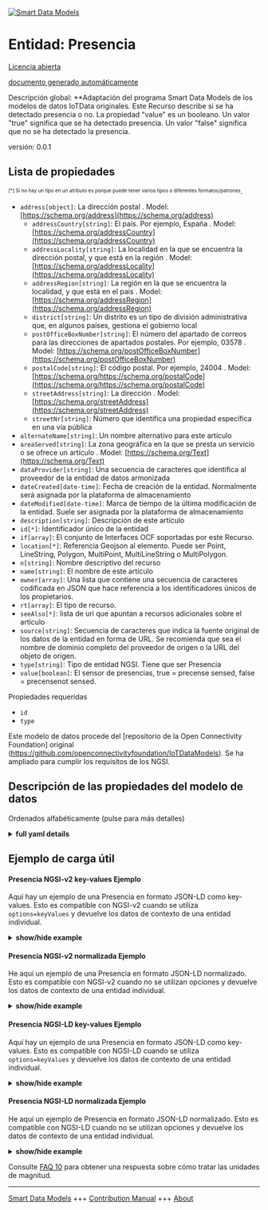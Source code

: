 <!-- 10-Header -->    
[![Smart Data Models](https://smartdatamodels.org/wp-content/uploads/2022/01/SmartDataModels_logo.png "Logo")](https://smartdatamodels.org)    
Entidad: Presencia    
==================<!-- /10-Header -->    
<!-- 15-License -->    
[Licencia abierta](https://github.com/smart-data-models//dataModel.OCF/blob/master/Presence/LICENSE.md)    
[documento generado automáticamente](https://docs.google.com/presentation/d/e/2PACX-1vTs-Ng5dIAwkg91oTTUdt8ua7woBXhPnwavZ0FxgR8BsAI_Ek3C5q97Nd94HS8KhP-r_quD4H0fgyt3/pub?start=false&loop=false&delayms=3000#slide=id.gb715ace035_0_60)    
<!-- /15-License -->    
<!-- 20-Description -->    
Descripción global: **Adaptación del programa Smart Data Models de los modelos de datos IoTData originales. Este Recurso describe si se ha detectado presencia o no. La propiedad "value" es un booleano. Un valor "true" significa que se ha detectado presencia. Un valor "false" significa que no se ha detectado la presencia.    
versión: 0.0.1    
<!-- /20-Description -->    
<!-- 30-PropertiesList -->    
## Lista de propiedades    
<sup><sub>[*] Si no hay un tipo en un atributo es porque puede tener varios tipos o diferentes formatos/patrones</sub></sup>.    
- `address[object]`: La dirección postal  . Model: [https://schema.org/address](https://schema.org/address)	- `addressCountry[string]`: El país. Por ejemplo, España  . Model: [https://schema.org/addressCountry](https://schema.org/addressCountry)    
	- `addressLocality[string]`: La localidad en la que se encuentra la dirección postal, y que está en la región  . Model: [https://schema.org/addressLocality](https://schema.org/addressLocality)    
	- `addressRegion[string]`: La región en la que se encuentra la localidad, y que está en el país  . Model: [https://schema.org/addressRegion](https://schema.org/addressRegion)    
	- `district[string]`: Un distrito es un tipo de división administrativa que, en algunos países, gestiona el gobierno local      
	- `postOfficeBoxNumber[string]`: El número del apartado de correos para las direcciones de apartados postales. Por ejemplo, 03578  . Model: [https://schema.org/postOfficeBoxNumber](https://schema.org/postOfficeBoxNumber)    
	- `postalCode[string]`: El código postal. Por ejemplo, 24004  . Model: [https://schema.org/https://schema.org/postalCode](https://schema.org/https://schema.org/postalCode)    
	- `streetAddress[string]`: La dirección  . Model: [https://schema.org/streetAddress](https://schema.org/streetAddress)    
	- `streetNr[string]`: Número que identifica una propiedad específica en una vía pública      
- `alternateName[string]`: Un nombre alternativo para este artículo  - `areaServed[string]`: La zona geográfica en la que se presta un servicio o se ofrece un artículo  . Model: [https://schema.org/Text](https://schema.org/Text)- `dataProvider[string]`: Una secuencia de caracteres que identifica al proveedor de la entidad de datos armonizada  - `dateCreated[date-time]`: Fecha de creación de la entidad. Normalmente será asignada por la plataforma de almacenamiento  - `dateModified[date-time]`: Marca de tiempo de la última modificación de la entidad. Suele ser asignada por la plataforma de almacenamiento  - `description[string]`: Descripción de este artículo  - `id[*]`: Identificador único de la entidad  - `if[array]`: El conjunto de Interfaces OCF soportadas por este Recurso.  - `location[*]`: Referencia Geojson al elemento. Puede ser Point, LineString, Polygon, MultiPoint, MultiLineString o MultiPolygon.  - `n[string]`: Nombre descriptivo del recurso  - `name[string]`: El nombre de este artículo  - `owner[array]`: Una lista que contiene una secuencia de caracteres codificada en JSON que hace referencia a los identificadores únicos de los propietarios.  - `rt[array]`: El tipo de recurso.  - `seeAlso[*]`: lista de uri que apuntan a recursos adicionales sobre el artículo  - `source[string]`: Secuencia de caracteres que indica la fuente original de los datos de la entidad en forma de URL. Se recomienda que sea el nombre de dominio completo del proveedor de origen o la URL del objeto de origen.  - `type[string]`: Tipo de entidad NGSI. Tiene que ser Presencia  - `value[boolean]`: El sensor de presencias, true = precense sensed, false = precensenot sensed.  <!-- /30-PropertiesList -->    
<!-- 35-RequiredProperties -->    
Propiedades requeridas    
- `id`  - `type`  <!-- /35-RequiredProperties -->    
<!-- 40-RequiredProperties -->    
Este modelo de datos procede del [repositorio de la Open Connectivity Foundation] original (https://github.com/openconnectivityfoundation/IoTDataModels). Se ha ampliado para cumplir los requisitos de los NGSI.    
<!-- /40-RequiredProperties -->    
<!-- 50-DataModelHeader -->    
## Descripción de las propiedades del modelo de datos    
Ordenados alfabéticamente (pulse para más detalles)    
<!-- /50-DataModelHeader -->    
<!-- 60-ModelYaml -->    
<details><summary><strong>full yaml details</strong></summary>      
```yaml    
Presence:      
  description: Smart Data Models Program adaptation of the original IoTData data Models. This Resource describes whether presence has been sensed or not. The Property 'value' is a boolean. A value of 'true' means that presence has been sensed. A value of 'false' means that presence not been sensed.      
  properties:      
    address:      
      description: The mailing address      
      properties:      
        addressCountry:      
          description: 'The country. For example, Spain'      
          type: string      
          x-ngsi:      
            model: https://schema.org/addressCountry      
            type: Property      
        addressLocality:      
          description: 'The locality in which the street address is, and which is in the region'      
          type: string      
          x-ngsi:      
            model: https://schema.org/addressLocality      
            type: Property      
        addressRegion:      
          description: 'The region in which the locality is, and which is in the country'      
          type: string      
          x-ngsi:      
            model: https://schema.org/addressRegion      
            type: Property      
        district:      
          description: 'A district is a type of administrative division that, in some countries, is managed by the local government'      
          type: string      
          x-ngsi:      
            type: Property      
        postOfficeBoxNumber:      
          description: 'The post office box number for PO box addresses. For example, 03578'      
          type: string      
          x-ngsi:      
            model: https://schema.org/postOfficeBoxNumber      
            type: Property      
        postalCode:      
          description: 'The postal code. For example, 24004'      
          type: string      
          x-ngsi:      
            model: https://schema.org/https://schema.org/postalCode      
            type: Property      
        streetAddress:      
          description: The street address      
          type: string      
          x-ngsi:      
            model: https://schema.org/streetAddress      
            type: Property      
        streetNr:      
          description: Number identifying a specific property on a public street      
          type: string      
          x-ngsi:      
            type: Property      
      type: object      
      x-ngsi:      
        model: https://schema.org/address      
        type: Property      
    alternateName:      
      description: An alternative name for this item      
      type: string      
      x-ngsi:      
        type: Property      
    areaServed:      
      description: The geographic area where a service or offered item is provided      
      type: string      
      x-ngsi:      
        model: https://schema.org/Text      
        type: Property      
    dataProvider:      
      description: A sequence of characters identifying the provider of the harmonised data entity      
      type: string      
      x-ngsi:      
        type: Property      
    dateCreated:      
      description: Entity creation timestamp. This will usually be allocated by the storage platform      
      format: date-time      
      type: string      
      x-ngsi:      
        type: Property      
    dateModified:      
      description: Timestamp of the last modification of the entity. This will usually be allocated by the storage platform      
      format: date-time      
      type: string      
      x-ngsi:      
        type: Property      
    description:      
      description: A description of this item      
      type: string      
      x-ngsi:      
        type: Property      
    id:      
      anyOf:      
        - description: Identifier format of any NGSI entity      
          maxLength: 256      
          minLength: 1      
          pattern: ^[\w\-\.\{\}\$\+\*\[\]`|~^@!,:\\]+$      
          type: string      
          x-ngsi:      
            type: Property      
        - description: Identifier format of any NGSI entity      
          format: uri      
          type: string      
          x-ngsi:      
            type: Property      
      description: Unique identifier of the entity      
      x-ngsi:      
        type: Property      
    if:      
      description: The OCF Interface set supported by this Resource.      
      items:      
        enum:      
          - oic.if.s      
          - oic.if.baseline      
        type: string      
      minItems: 2      
      readOnly: true      
      type: array      
      uniqueItems: true      
      x-ngsi:      
        type: Property      
    location:      
      description: 'Geojson reference to the item. It can be Point, LineString, Polygon, MultiPoint, MultiLineString or MultiPolygon'      
      oneOf:      
        - description: Geojson reference to the item. Point      
          properties:      
            bbox:      
              items:      
                type: number      
              minItems: 4      
              type: array      
            coordinates:      
              items:      
                type: number      
              minItems: 2      
              type: array      
            type:      
              enum:      
                - Point      
              type: string      
          required:      
            - type      
            - coordinates      
          title: GeoJSON Point      
          type: object      
          x-ngsi:      
            type: GeoProperty      
        - description: Geojson reference to the item. LineString      
          properties:      
            bbox:      
              items:      
                type: number      
              minItems: 4      
              type: array      
            coordinates:      
              items:      
                items:      
                  type: number      
                minItems: 2      
                type: array      
              minItems: 2      
              type: array      
            type:      
              enum:      
                - LineString      
              type: string      
          required:      
            - type      
            - coordinates      
          title: GeoJSON LineString      
          type: object      
          x-ngsi:      
            type: GeoProperty      
        - description: Geojson reference to the item. Polygon      
          properties:      
            bbox:      
              items:      
                type: number      
              minItems: 4      
              type: array      
            coordinates:      
              items:      
                items:      
                  items:      
                    type: number      
                  minItems: 2      
                  type: array      
                minItems: 4      
                type: array      
              type: array      
            type:      
              enum:      
                - Polygon      
              type: string      
          required:      
            - type      
            - coordinates      
          title: GeoJSON Polygon      
          type: object      
          x-ngsi:      
            type: GeoProperty      
        - description: Geojson reference to the item. MultiPoint      
          properties:      
            bbox:      
              items:      
                type: number      
              minItems: 4      
              type: array      
            coordinates:      
              items:      
                items:      
                  type: number      
                minItems: 2      
                type: array      
              type: array      
            type:      
              enum:      
                - MultiPoint      
              type: string      
          required:      
            - type      
            - coordinates      
          title: GeoJSON MultiPoint      
          type: object      
          x-ngsi:      
            type: GeoProperty      
        - description: Geojson reference to the item. MultiLineString      
          properties:      
            bbox:      
              items:      
                type: number      
              minItems: 4      
              type: array      
            coordinates:      
              items:      
                items:      
                  items:      
                    type: number      
                  minItems: 2      
                  type: array      
                minItems: 2      
                type: array      
              type: array      
            type:      
              enum:      
                - MultiLineString      
              type: string      
          required:      
            - type      
            - coordinates      
          title: GeoJSON MultiLineString      
          type: object      
          x-ngsi:      
            type: GeoProperty      
        - description: Geojson reference to the item. MultiLineString      
          properties:      
            bbox:      
              items:      
                type: number      
              minItems: 4      
              type: array      
            coordinates:      
              items:      
                items:      
                  items:      
                    items:      
                      type: number      
                    minItems: 2      
                    type: array      
                  minItems: 4      
                  type: array      
                type: array      
              type: array      
            type:      
              enum:      
                - MultiPolygon      
              type: string      
          required:      
            - type      
            - coordinates      
          title: GeoJSON MultiPolygon      
          type: object      
          x-ngsi:      
            type: GeoProperty      
      x-ngsi:      
        type: GeoProperty      
    n:      
      description: Friendly name of the Resource      
      maxLength: 64      
      readOnly: true      
      type: string      
      x-ngsi:      
        type: Property      
    name:      
      description: The name of this item      
      type: string      
      x-ngsi:      
        type: Property      
    owner:      
      description: A List containing a JSON encoded sequence of characters referencing the unique Ids of the owner(s)      
      items:      
        anyOf:      
          - description: Identifier format of any NGSI entity      
            maxLength: 256      
            minLength: 1      
            pattern: ^[\w\-\.\{\}\$\+\*\[\]`|~^@!,:\\]+$      
            type: string      
            x-ngsi:      
              type: Property      
          - description: Identifier format of any NGSI entity      
            format: uri      
            type: string      
            x-ngsi:      
              type: Property      
        description: Unique identifier of the entity      
        x-ngsi:      
          type: Property      
      type: array      
      x-ngsi:      
        type: Property      
    rt:      
      description: The Resource Type.      
      items:      
        enum:      
          - oic.r.sensor.presence      
        maxLength: 64      
        type: string      
      minItems: 1      
      readOnly: true      
      type: array      
      uniqueItems: true      
      x-ngsi:      
        type: Property      
    seeAlso:      
      description: list of uri pointing to additional resources about the item      
      oneOf:      
        - items:      
            format: uri      
            type: string      
          minItems: 1      
          type: array      
        - format: uri      
          type: string      
      x-ngsi:      
        type: Property      
    source:      
      description: 'A sequence of characters giving the original source of the entity data as a URL. Recommended to be the fully qualified domain name of the source provider, or the URL to the source object'      
      type: string      
      x-ngsi:      
        type: Property      
    type:      
      description: NGSI entity type. It has to be Presence      
      enum:      
        - Presence      
      type: string      
      x-ngsi:      
        type: Property      
    value:      
      description: 'The presences sensor, true = precense sensed, false = precensenot sensed.'      
      readOnly: true      
      type: boolean      
      x-ngsi:      
        type: Property      
  required:      
    - id      
    - type      
  type: object      
  x-derived-from: https://github.com/OpenInterConnect/IoTDataModels/blob/master/PresenceResURI.swagger.json      
  x-disclaimer: 'Redistribution and use in source and binary forms, with or without modification, are permitted  provided that the license conditions are met. Copyleft (c) 2022 Contributors to Smart Data Models Program'      
  x-license-url: https://github.com/smart-data-models/dataModel.OCF/blob/master/Presence/LICENSE.md      
  x-model-schema: https://smart-data-models.github.io/dataModel.IoTDataModels/Presence/schema.json      
  x-model-tags: OCF      
  x-version: 0.0.1      
```    
</details>      
<!-- /60-ModelYaml -->    
<!-- 70-MiddleNotes -->    
<!-- /70-MiddleNotes -->    
<!-- 80-Examples -->    
## Ejemplo de carga útil    
#### Presencia NGSI-v2 key-values Ejemplo    
Aquí hay un ejemplo de una Presencia en formato JSON-LD como key-values. Esto es compatible con NGSI-v2 cuando se utiliza `options=keyValues` y devuelve los datos de contexto de una entidad individual.    
<details><summary><strong>show/hide example</strong></summary>      
```json  
{  
  "id": "urn:ngsi-ld:Presence:id:IZDX:22722811",  
  "dateCreated": "2021-04-10T22:10:41Z",  
  "dateModified": "1978-03-08T21:06:13Z",  
  "source": "Any something some car situation. Prevent",  
  "name": "Offer mean southern want direction style fear. Dream report sell. Establish field voice watch beautiful.",  
  "alternateName": "Guy desc",  
  "description": "Tell money time than after. Himself should tree prove.",  
  "dataProvider": "Choose join outside class.",  
  "owner": [  
    "urn:ngsi-ld:Presence:items:FSGP:23719158",  
    "urn:ngsi-ld:Presence:items:TLPN:53549867"  
  ],  
  "seeAlso": [  
    "urn:ngsi-ld:Presence:items:TVYX:00173776"  
  ],  
  "location": {  
    "type": "Point",  
    "coordinates": [  
      -61.322875,  
      132.810208  
    ]  
  },  
  "address": {  
    "streetAddress": "Real Republican final. Garden hope different authority. Instead green so interesting local sea.",  
    "addressLocality": "Total require per threat strategy party although. This speak attention option interest season. Such who stage term fast story despite happy.",  
    "addressRegion": "Too itself town between enter cup service. Trade Mrs stand structure kitchen. Always until environmental bank all only. Increase especially certain wrong.",  
    "addressCountry": "Say realize involve others table past. Decade candidate born executive sell.",  
    "postalCode": "Because deep better own. Ok behavior apply risk key reason see.",  
    "postOfficeBoxNumber": "Appear third at though music during. Hold every hotel arm garden theory anyone.",  
    "streetNr": "Option institution eight. If upon prove ready shoulder.",  
    "district": "Raise seat husband hand month. Image suffer indeed. Know they point other letter."  
  },  
  "areaServed": "Cost leader phone American realize individual someb",  
  "rt": [  
    "oic.r.sensor.presence"  
  ],  
  "value": true,  
  "n": "Very cer",  
  "if": [  
    "oic.if.s",  
    "oic.if.baseline"  
  ],  
  "type": "Presence"  
}  
```  
</details>    
#### Presencia NGSI-v2 normalizada Ejemplo    
He aquí un ejemplo de una Presencia en formato JSON-LD normalizado. Esto es compatible con NGSI-v2 cuando no se utilizan opciones y devuelve los datos de contexto de una entidad individual.    
<details><summary><strong>show/hide example</strong></summary>      
```json  
{  
  "id": "urn:ngsi-ld:Presence:id:IZDX:22722811",  
  "dateCreated": {  
    "type": "DateTime",  
    "value": "2021-04-10T22:10:41Z"  
  },  
  "dateModified": {  
    "type": "DateTime",  
    "value": "1978-03-08T21:06:13Z"  
  },  
  "source": {  
    "type": "Text",  
    "value": "Any something some car situation. Prevent"  
  },  
  "name": {  
    "type": "Text",  
    "value": "Offer mean southern want direction style fear. Dream report sell. Establish field voice watch beautiful."  
  },  
  "alternateName": {  
    "type": "Text",  
    "value": "Guy desc"  
  },  
  "description": {  
    "type": "Text",  
    "value": "Tell money time than after. Himself should tree prove."  
  },  
  "dataProvider": {  
    "type": "Text",  
    "value": "Choose join outside class."  
  },  
  "owner": {  
    "type": "StructuredValue",  
    "value": [  
      "urn:ngsi-ld:Presence:items:FSGP:23719158",  
      "urn:ngsi-ld:Presence:items:TLPN:53549867"  
    ]  
  },  
  "seeAlso": {  
    "type": "StructuredValue",  
    "value": [  
      "urn:ngsi-ld:Presence:items:TVYX:00173776"  
    ]  
  },  
  "location": {  
    "type": "geo:json",  
    "value": {  
      "type": "Point",  
      "coordinates": [  
        -61.322875,  
        132.810208  
      ]  
    }  
  },  
  "address": {  
    "type": "StructuredValue",  
    "value": {  
      "streetAddress": "Real Republican final. Garden hope different authority. Instead green so interesting local sea.",  
      "addressLocality": "Total require per threat strategy party although. This speak attention option interest season. Such who stage term fast story despite happy.",  
      "addressRegion": "Too itself town between enter cup service. Trade Mrs stand structure kitchen. Always until environmental bank all only. Increase especially certain wrong.",  
      "addressCountry": "Say realize involve others table past. Decade candidate born executive sell.",  
      "postalCode": "Because deep better own. Ok behavior apply risk key reason see.",  
      "postOfficeBoxNumber": "Appear third at though music during. Hold every hotel arm garden theory anyone.",  
      "streetNr": "Option institution eight. If upon prove ready shoulder.",  
      "district": "Raise seat husband hand month. Image suffer indeed. Know they point other letter."  
    }  
  },  
  "areaServed": {  
    "type": "Text",  
    "value": "Cost leader phone American realize individual someb"  
  },  
  "rt": {  
    "type": "StructuredValue",  
    "value": [  
      "oic.r.sensor.presence"  
    ]  
  },  
  "value": {  
    "type": "Boolean",  
    "value": true  
  },  
  "n": {  
    "type": "Text",  
    "value": "Very cer"  
  },  
  "if": {  
    "type": "StructuredValue",  
    "value": [  
      "oic.if.s",  
      "oic.if.baseline"  
    ]  
  },  
  "type": "Presence"  
}  
```  
</details>    
#### Presencia NGSI-LD key-values Ejemplo    
Aquí hay un ejemplo de una Presencia en formato JSON-LD como key-values. Esto es compatible con NGSI-LD cuando se utiliza `options=keyValues` y devuelve los datos de contexto de una entidad individual.    
<details><summary><strong>show/hide example</strong></summary>      
```json  
{  
  "id": "urn:ngsi-ld:Presence:id:IZDX:22722811",  
  "dateCreated": "2021-04-10T22:10:41Z",  
  "dateModified": "1978-03-08T21:06:13Z",  
  "source": "Any something some car situation. Prevent",  
  "name": "Offer mean southern want direction style fear. Dream report sell. Establish field voice watch beautiful.",  
  "alternateName": "Guy desc",  
  "description": "Tell money time than after. Himself should tree prove.",  
  "dataProvider": "Choose join outside class.",  
  "owner": [  
    "urn:ngsi-ld:Presence:items:FSGP:23719158",  
    "urn:ngsi-ld:Presence:items:TLPN:53549867"  
  ],  
  "seeAlso": [  
    "urn:ngsi-ld:Presence:items:TVYX:00173776"  
  ],  
  "location": {  
    "type": "Point",  
    "coordinates": [  
      -61.322875,  
      132.810208  
    ]  
  },  
  "address": {  
    "streetAddress": "Real Republican final. Garden hope different authority. Instead green so interesting local sea.",  
    "addressLocality": "Total require per threat strategy party although. This speak attention option interest season. Such who stage term fast story despite happy.",  
    "addressRegion": "Too itself town between enter cup service. Trade Mrs stand structure kitchen. Always until environmental bank all only. Increase especially certain wrong.",  
    "addressCountry": "Say realize involve others table past. Decade candidate born executive sell.",  
    "postalCode": "Because deep better own. Ok behavior apply risk key reason see.",  
    "postOfficeBoxNumber": "Appear third at though music during. Hold every hotel arm garden theory anyone.",  
    "streetNr": "Option institution eight. If upon prove ready shoulder.",  
    "district": "Raise seat husband hand month. Image suffer indeed. Know they point other letter."  
  },  
  "areaServed": "Cost leader phone American realize individual someb",  
  "rt": [  
    "oic.r.sensor.presence"  
  ],  
  "value": true,  
  "n": "Very cer",  
  "if": [  
    "oic.if.s",  
    "oic.if.baseline"  
  ],  
  "type": "Presence",  
  "@context": [  
    "https://smartdatamodels.org/context.jsonld"  
  ]  
}  
```  
</details>    
#### Presencia NGSI-LD normalizada Ejemplo    
He aquí un ejemplo de Presencia en formato JSON-LD normalizado. Esto es compatible con NGSI-LD cuando no se utilizan opciones y devuelve los datos de contexto de una entidad individual.    
<details><summary><strong>show/hide example</strong></summary>      
```json  
{  
    "id": "urn:ngsi-ld:Presence:id:IZDX:22722811",  
    "dateCreated": {  
        "type": "Property",  
        "value": {  
            "@type": "DateTime",  
            "@value": "2021-04-10T22:10:41Z"  
        }  
    },  
    "dateModified": {  
        "type": "Property",  
        "value": {  
            "@type": "DateTime",  
            "@value": "1978-03-08T21:06:13Z"  
        }  
    },  
    "source": {  
        "type": "Property",  
        "value": "Any something some car situation. Prevent"  
    },  
    "name": {  
        "type": "Property",  
        "value": "Offer mean southern want direction style fear. Dream report sell. Establish field voice watch beautiful."  
    },  
    "alternateName": {  
        "type": "Property",  
        "value": "Guy desc"  
    },  
    "description": {  
        "type": "Property",  
        "value": "Tell money time than after. Himself should tree prove."  
    },  
    "dataProvider": {  
        "type": "Property",  
        "value": "Choose join outside class."  
    },  
    "owner": {  
        "type": "Property",  
        "value": [  
            "urn:ngsi-ld:Presence:items:FSGP:23719158",  
            "urn:ngsi-ld:Presence:items:TLPN:53549867"  
        ]  
    },  
    "seeAlso": {  
        "type": "Property",  
        "value": [  
            "urn:ngsi-ld:Presence:items:TVYX:00173776"  
        ]  
    },  
    "location": {  
        "type": "GeoProperty",  
        "value": {  
            "type": "Point",  
            "coordinates": [  
                -61.322875,  
                132.810208  
            ]  
        }  
    },  
    "address": {  
        "type": "Property",  
        "value": {  
            "streetAddress": "Real Republican final. Garden hope different authority. Instead green so interesting local sea.",  
            "addressLocality": "Total require per threat strategy party although. This speak attention option interest season. Such who stage term fast story despite happy.",  
            "addressRegion": "Too itself town between enter cup service. Trade Mrs stand structure kitchen. Always until environmental bank all only. Increase especially certain wrong.",  
            "addressCountry": "Say realize involve others table past. Decade candidate born executive sell.",  
            "postalCode": "Because deep better own. Ok behavior apply risk key reason see.",  
            "postOfficeBoxNumber": "Appear third at though music during. Hold every hotel arm garden theory anyone.",  
            "streetNr": "Option institution eight. If upon prove ready shoulder.",  
            "district": "Raise seat husband hand month. Image suffer indeed. Know they point other letter."  
        }  
    },  
    "areaServed": {  
        "type": "Property",  
        "value": "Cost leader phone American realize individual someb"  
    },  
    "rt": {  
        "type": "Property",  
        "value": [  
            "oic.r.sensor.presence"  
        ]  
    },  
    "value": {  
        "type": "Property",  
        "value": true  
    },  
    "n": {  
        "type": "Property",  
        "value": "Very cer"  
    },  
    "if": {  
        "type": "Property",  
        "value": [  
            "oic.if.s",  
            "oic.if.baseline"  
        ]  
    },  
    "type": "Presence",  
    "@context": [  
        "https://smartdatamodels.org/context.jsonld"  
    ]  
}  
```  
</details><!-- /80-Examples -->    
<!-- 90-FooterNotes -->    
<!-- /90-FooterNotes -->    
<!-- 95-Units -->    
Consulte [FAQ 10](https://smartdatamodels.org/index.php/faqs/) para obtener una respuesta sobre cómo tratar las unidades de magnitud.    
<!-- /95-Units -->    
<!-- 97-LastFooter -->    
---    
[Smart Data Models](https://smartdatamodels.org) +++ [Contribution Manual](https://bit.ly/contribution_manual) +++ [About](https://bit.ly/Introduction_SDM)<!-- /97-LastFooter -->    
